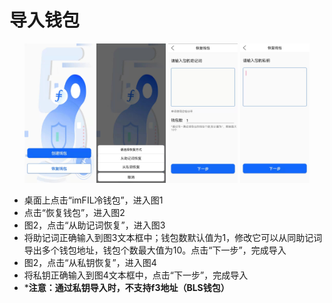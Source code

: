 # 导入钱包

<div style="text-align:center;">
<img src="./assets/img/offline/create_1.jpeg" width="22%"/>
<img src="./assets/img/offline/import_1.jpeg" width="22%"/>
<img src="./assets/img/offline/import_2.jpeg" width="22%"/>
<img src="./assets/img/offline/import_3.jpeg" width="22%"/>
</div>

- 桌面上点击“imFIL冷钱包”，进入图1
- 点击“恢复钱包”，进入图2
- 图2，点击“从助记词恢复”，进入图3
- 将助记词正确输入到图3文本框中；钱包数默认值为1，修改它可以从同助记词导出多个钱包地址，钱包个数最大值为10。点击“下一步”，完成导入
- 图2，点击“从私钥恢复”，进入图4
- 将私钥正确输入到图4文本框中，点击“下一步”，完成导入
- ***注意：通过私钥导入时，不支持f3地址（BLS钱包）**
